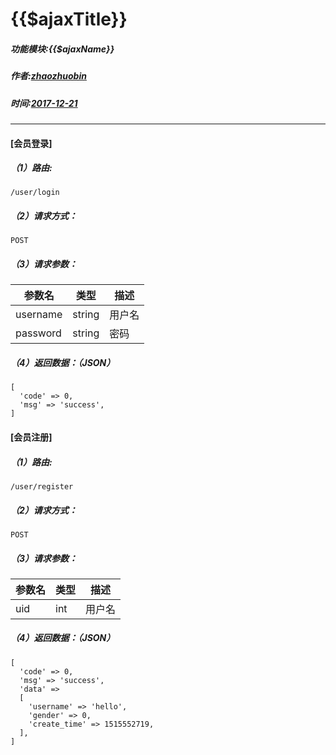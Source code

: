 # {{$ajaxTitle}}
##### 功能模块:{{$ajaxName}}
##### 作者:[zhaozhuobin](#)
##### 时间:[2017-12-21](#)

------------


#### [会员登录]
##### （1）路由:
    /user/login
##### （2）请求方式：
    POST
##### （3）请求参数：
|   参数名 |   类型  |   描述  |
|---------|--------|---------|
|username|string|用户名|
|password|string|密码|

##### （4）返回数据：（JSON）
```
[
  'code' => 0,
  'msg' => 'success',
]
```

#### [会员注册]
##### （1）路由:
    /user/register
##### （2）请求方式：
    POST
##### （3）请求参数：
|   参数名 |   类型  |   描述  |
|---------|--------|---------|
|uid|int|用户名|

##### （4）返回数据：（JSON）
```
[
  'code' => 0,
  'msg' => 'success',
  'data' => 
  [
    'username' => 'hello',
    'gender' => 0,
    'create_time' => 1515552719,
  ],
]
```

